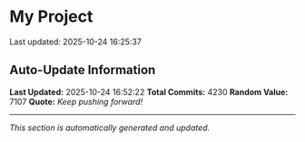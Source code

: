 # My Project


Last updated: 2025-10-24 16:25:37













































































































































































































































































































































































































































































































































































































































































































































































































































































































































































































































































































































































































































































































































































































































































































































































































































































































































































































































































































































































































































































































































































































































































































































































































































































































































































































































































































































































































































































































































































































































































































































































































































































































































































































































































































































































































































































































































































































































































































































































































































































































































































































































































































































































































































































































































































































































































































































































































## Auto-Update Information

**Last Updated:** 2025-10-24 16:52:22
**Total Commits:** 4230
**Random Value:** 7107
**Quote:** _Keep pushing forward!_

---
_This section is automatically generated and updated._